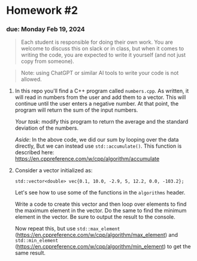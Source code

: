 # Homework #2

### due: Monday Feb 19, 2024

> Each student is responsible for doing their own work.  You are welcome to
> discuss this on slack or in class, but when it comes to writing the code,
> you are expected to write it yourself (and not just copy from someone).

> Note: using ChatGPT or similar AI tools to write your code is not allowed.

1. In this repo you'll find a C++ program called `numbers.cpp`.  As written,
   it will read in numbers from the user and add them to a vector.  This will
   continue until the user enters a negative number.  At that point, the program
   will return the sum of the input numbers.

   *Your task*: modify this program to return the average and the standard deviation
   of the numbers.

   *Aside*: In the above code, we did our sum by
   looping over the data directly,  But we
   can instead use `std::accumulate()`.  This function is described here:
   https://en.cppreference.com/w/cpp/algorithm/accumulate

2. Consider a vector initialized as:

   ```
   std::vector<double> vec{0.1, 10.0, -2.9, 5, 12.2, 0.0, -103.2};
   ```

   Let's see how to use some of the functions in the `algorithms` header.

   Write a code to create this vector and then loop over elements to find
   the maximum element in the vector.  Do the same to find the minimum
   element in the vector.  Be sure to output the result to the console.

   Now repeat this, but use `std::max_element` (https://en.cppreference.com/w/cpp/algorithm/max_element)
   and `std::min_element` (https://en.cppreference.com/w/cpp/algorithm/min_element) to get the same result.
